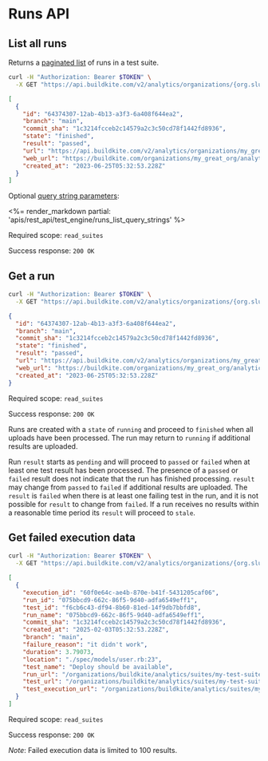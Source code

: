 # Runs API

## List all runs

Returns a [paginated list](<%= paginated_resource_docs_url %>) of runs in a test suite.

```bash
curl -H "Authorization: Bearer $TOKEN" \
  -X GET "https://api.buildkite.com/v2/analytics/organizations/{org.slug}/suites/{suite.slug}/runs"
```

```json
[
  {
    "id": "64374307-12ab-4b13-a3f3-6a408f644ea2",
    "branch": "main",
    "commit_sha": "1c3214fcceb2c14579a2c3c50cd78f1442fd8936",
    "state": "finished",
    "result": "passed",
    "url": "https://api.buildkite.com/v2/analytics/organizations/my_great_org/suites/my_suite_slug/runs/64374307-12ab-4b13-a3f3-6a408f644ea2",
    "web_url": "https://buildkite.com/organizations/my_great_org/analytics/suites/my_suite_slug/runs/64374307-12ab-4b13-a3f3-6a408f644ea2",
    "created_at": "2023-06-25T05:32:53.228Z"
  }
]
```

Optional [query string parameters](/docs/api#query-string-parameters):

<%= render_markdown partial: 'apis/rest_api/test_engine/runs_list_query_strings' %>

Required scope: `read_suites`

Success response: `200 OK`

## Get a run

```bash
curl -H "Authorization: Bearer $TOKEN" \
  -X GET "https://api.buildkite.com/v2/analytics/organizations/{org.slug}/suites/{suite.slug}/runs/{run.id}"
```

```json
{
  "id": "64374307-12ab-4b13-a3f3-6a408f644ea2",
  "branch": "main",
  "commit_sha": "1c3214fcceb2c14579a2c3c50cd78f1442fd8936",
  "state": "finished",
  "result": "passed",
  "url": "https://api.buildkite.com/v2/analytics/organizations/my_great_org/suites/my_suite_slug/runs/64374307-12ab-4b13-a3f3-6a408f644ea2",
  "web_url": "https://buildkite.com/organizations/my_great_org/analytics/suites/my_suite_slug/runs/64374307-12ab-4b13-a3f3-6a408f644ea2",
  "created_at": "2023-06-25T05:32:53.228Z"
}
```

Required scope: `read_suites`

Success response: `200 OK`

Runs are created with a `state` of `running` and proceed to `finished` when all uploads have been processed. The run may return to `running` if additional results are uploaded.

Run `result` starts as `pending` and will proceed to `passed` or `failed` when at least one test result has been processed.  The presence of a `passed` or `failed` result does not indicate that the run has finished processing. `result` may change from `passed` to `failed` if additional results are uploaded. The `result` is `failed` when there is at least one failing test in the run, and it is not possible for `result` to change from `failed`. If a run receives no results within a reasonable time period its `result` will proceed to `stale`.

## Get failed execution data

```bash
curl -H "Authorization: Bearer $TOKEN" \
  -X GET "https://api.buildkite.com/v2/analytics/organizations/{org.slug}/suites/{suite.slug}/runs/{run.id}/failed_executions"
```

```json
[
  {
    "execution_id": "60f0e64c-ae4b-870e-b41f-5431205caf06",
    "run_id": "075bbcd9-662c-86f5-9d40-adfa6549eff1",
    "test_id": "f6cb6c43-df94-8b60-81ed-14f9db7bbfd8",
    "run_name": "075bbcd9-662c-86f5-9d40-adfa6549eff1",
    "commit_sha": "1c3214fcceb2c14579a2c3c50cd78f1442fd8936",
    "created_at": "2025-02-03T05:32:53.228Z",
    "branch": "main",
    "failure_reason": "it didn't work",
    "duration": 3.79073,
    "location": "./spec/models/user.rb:23",
    "test_name": "Deploy should be available",
    "run_url": "/organizations/buildkite/analytics/suites/my-test-suite/runs/075bbcd9-662c-86f5-9d40-adfa6549eff1",
    "test_url": "/organizations/buildkite/analytics/suites/my-test-suite/tests/f6cb6c43-df94-8b60-81ed-14f9db7bbfd8",
    "test_execution_url": "/organizations/buildkite/analytics/suites/my-test-suite/tests/f6cb6c43-df94-8b60-81ed-14f9db7bbfd8?execution_id=60f0e64c-ae4b-870e-b41f-5431205caf06",
  }
]
```

Required scope: `read_suites`

Success response: `200 OK`

_Note_: Failed execution data is limited to 100 results.


